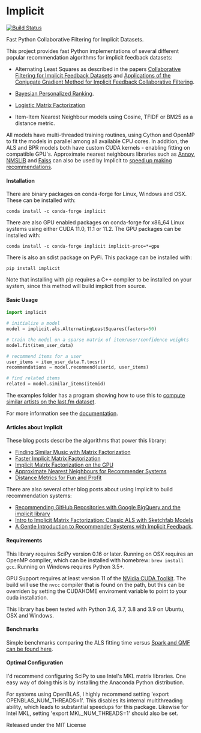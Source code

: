 Implicit
=======

[![Build Status](https://github.com/benfred/implicit/workflows/Build/badge.svg)](https://github.com/benfred/implicit/actions?query=workflow%3ABuild+branch%3Amaster)

Fast Python Collaborative Filtering for Implicit Datasets.

This project provides fast Python implementations of several different popular recommendation algorithms for
implicit feedback datasets:

 * Alternating Least Squares as described in the papers [Collaborative Filtering for Implicit Feedback Datasets](http://yifanhu.net/PUB/cf.pdf) and [Applications of the Conjugate Gradient Method for Implicit
Feedback Collaborative Filtering](https://pdfs.semanticscholar.org/bfdf/7af6cf7fd7bb5e6b6db5bbd91be11597eaf0.pdf).

 * [Bayesian Personalized Ranking](https://arxiv.org/pdf/1205.2618.pdf).

 * [Logistic Matrix Factorization](https://web.stanford.edu/~rezab/nips2014workshop/submits/logmat.pdf)

 * Item-Item Nearest Neighbour models using Cosine, TFIDF or BM25 as a distance metric.

All models have multi-threaded training routines, using Cython and OpenMP to fit the models in
parallel among all available CPU cores.  In addition, the ALS and BPR models both have custom CUDA
kernels - enabling fitting on compatible GPU's. Approximate nearest neighbours libraries such as [Annoy](https://github.com/spotify/annoy), [NMSLIB](https://github.com/searchivarius/nmslib)
and [Faiss](https://github.com/facebookresearch/faiss) can also be used by Implicit to [speed up
making recommendations](https://www.benfrederickson.com/approximate-nearest-neighbours-for-recommender-systems/).

#### Installation
There are binary packages on conda-forge for Linux, Windows and OSX. These can be installed with:

```
conda install -c conda-forge implicit
```

There are also GPU enabled packages on conda-forge for x86_64 Linux systems using either CUDA
11.0, 11.1 or 11.2. The GPU packages can be installed with:

```
conda install -c conda-forge implicit implicit-proc=*=gpu
```
There is also an sdist package on PyPi. This package can be installed with:

```
pip install implicit
```

Note that installing with pip requires a C++ compiler to be installed on your system, since this
method will build implicit from source.

#### Basic Usage

```python
import implicit

# initialize a model
model = implicit.als.AlternatingLeastSquares(factors=50)

# train the model on a sparse matrix of item/user/confidence weights
model.fit(item_user_data)

# recommend items for a user
user_items = item_user_data.T.tocsr()
recommendations = model.recommend(userid, user_items)

# find related items
related = model.similar_items(itemid)
```

The examples folder has a program showing how to use this to [compute similar artists on the
last.fm dataset](https://github.com/benfred/implicit/blob/master/examples/lastfm.py).

For more information see the [documentation](http://implicit.readthedocs.io/).

#### Articles about Implicit

These blog posts describe the algorithms that power this library:

 * [Finding Similar Music with Matrix Factorization](https://www.benfrederickson.com/matrix-factorization/)
 * [Faster Implicit Matrix Factorization](https://www.benfrederickson.com/fast-implicit-matrix-factorization/)
 * [Implicit Matrix Factorization on the GPU](https://www.benfrederickson.com/implicit-matrix-factorization-on-the-gpu/)
 * [Approximate Nearest Neighbours for Recommender Systems](https://www.benfrederickson.com/approximate-nearest-neighbours-for-recommender-systems/)
 * [Distance Metrics for Fun and Profit](https://www.benfrederickson.com/distance-metrics/)

There are also several other blog posts about using Implicit to build recommendation systems:

 * [Recommending GitHub Repositories with Google BigQuery and the implicit library](https://medium.com/@jbochi/recommending-github-repositories-with-google-bigquery-and-the-implicit-library-e6cce666c77)
 * [Intro to Implicit Matrix Factorization: Classic ALS with Sketchfab Models](http://blog.ethanrosenthal.com/2016/10/19/implicit-mf-part-1/)
 * [A Gentle Introduction to Recommender Systems with Implicit Feedback](https://jessesw.com/Rec-System/).


#### Requirements

This library requires SciPy version 0.16 or later. Running on OSX requires an OpenMP compiler,
which can be installed with homebrew: ```brew install gcc```. Running on Windows requires Python
3.5+.

GPU Support requires at least version 11 of the [NVidia CUDA Toolkit](https://developer.nvidia.com/cuda-downloads). The build will use the ```nvcc``` compiler
that is found on the path, but this can be overriden by setting the CUDAHOME enviroment variable
to point to your cuda installation.

This library has been tested with Python 3.6, 3.7, 3.8 and 3.9 on Ubuntu, OSX and Windows.

#### Benchmarks

Simple benchmarks comparing the ALS fitting time versus [Spark and QMF can be found here](https://github.com/benfred/implicit/tree/master/benchmarks).

#### Optimal Configuration

I'd recommend configuring SciPy to use Intel's MKL matrix libraries. One easy way of doing this is by installing the Anaconda Python distribution.

For systems using OpenBLAS, I highly recommend setting 'export OPENBLAS_NUM_THREADS=1'. This
disables its internal multithreading ability, which leads to substantial speedups for this
package. Likewise for Intel MKL, setting 'export MKL_NUM_THREADS=1' should also be set.

Released under the MIT License
